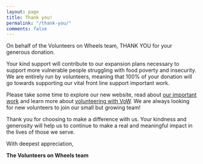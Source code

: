 ```yaml
---
layout: page
title: Thank you!
permalink: "/thank-you/"
comments: false
---
```


On behalf of the Volunteers on Wheels team, THANK YOU for your generous donation.

Your kind support will contribute to our expansion plans necessary to support more vulnerable people struggling with food poverty and insecurity. We are entirely run by volunteers, meaning that 100% of your donation will go towards supporting our vital front line support important work.

Please take some time to explore our new website, read about <a href = "/about">our important work</a> and learn more about <a href="{{site.baseurl}}/volunteer-with-us/">volunteering with VoW</a>. We are always looking for new volunteers to join our small but growing team!

Thank you for choosing to make a difference with us. Your kindness and generosity will help us to continue to make a real and meaningful impact in the lives of those we serve. 

With deepest appreciation,

**The Volunteers on Wheels team**